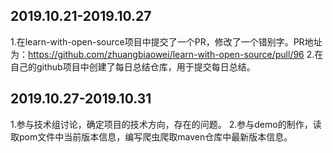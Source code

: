 ﻿## 2019.10.21-2019.10.27
1.在learn-with-open-source项目中提交了一个PR，修改了一个错别字。PR地址为：https://github.com/zhuangbiaowei/learn-with-open-source/pull/96
2.在自己的github项目中创建了每日总结仓库，用于提交每日总结。
## 2019.10.27-2019.10.31
1.参与技术组讨论，确定项目的技术方向，存在的问题。
2.参与demo的制作，读取pom文件中当前版本信息，编写爬虫爬取maven仓库中最新版本信息。
